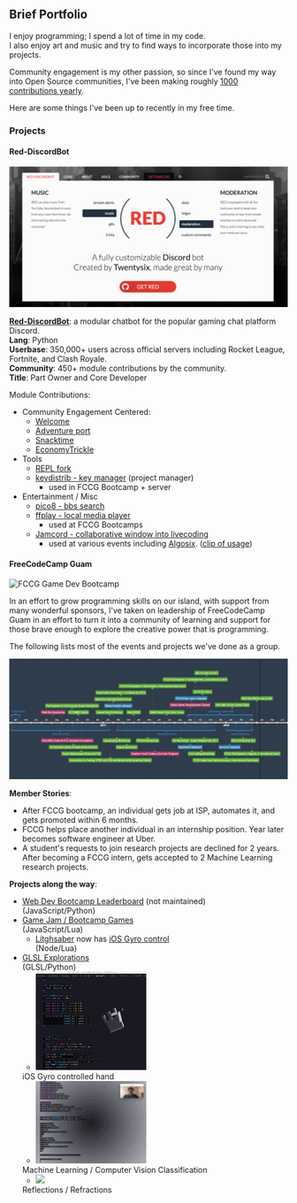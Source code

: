 ## Brief Portfolio

I enjoy programming; I spend a lot of time in my code.  
I also enjoy art and music and try to find ways to incorporate those into my projects.

Community engagement is my other passion, so since I've found my way into Open Source communities, I've been making roughly [1000 contributions yearly](https://github.com/Chovin).  

Here are some things I've been up to recently in my free time.

### Projects

#### Red-DiscordBot

[![cogs.red](assets/cogs.red.png)](https://cogs.red/)

**[Red-DiscordBot](https://github.com/Cog-Creators/Red-DiscordBot)**: a modular chatbot for the popular gaming chat platform Discord.   
**Lang**: Python  
**Userbase**: 350,000+ users across official servers including Rocket League, Fortnite, and Clash Royale.  
**Community**: 450+ module contributions by the community.  
**Title**: Part Owner and Core Developer

Module Contributions:  

+ Community Engagement Centered: 
    * [Welcome](https://cogs.red/cogs/irdumbs/Dumb-Cogs/welcome/)
    * [Adventure port](https://cogs.red/cogs/irdumbs/Dumb-Cogs/adventure/)
    * [Snacktime](https://cogs.red/cogs/irdumbs/Dumb-Cogs/snacktime/) 
    * [EconomyTrickle](https://cogs.red/cogs/irdumbs/Dumb-Cogs/economytrickle/)
+ Tools
    * [REPL fork](https://cogs.red/cogs/irdumbs/Dumb-Cogs/repl/)
    * [keydistrib - key manager](https://cogs.red/cogs/FreeCodeCampGuam/FCCG-Cogs/keydistrib/) (project manager)
        - used in FCCG Bootcamp + server
+ Entertainment / Misc
    * [pico8 - bbs search](https://cogs.red/cogs/FreeCodeCampGuam/FCCG-Cogs/pico8/)
    * [ffplay - local media player](https://cogs.red/cogs/FreeCodeCampGuam/FCCG-Cogs/ffplay/)
        - used at FCCG Bootcamps
    * [Jamcord - collaborative window into livecoding](https://cogs.red/cogs/FreeCodeCampGuam/FCCG-Cogs/jamcord/)
        - used at various events including [Algosix](https://algorave.com/wearesix/). ([clip of usage](https://youtu.be/bvDa0MHIK2c?t=20m35s))

#### FreeCodeCamp Guam

![FCCG Game Dev Bootcamp](https://scontent.fgum2-1.fna.fbcdn.net/v/t31.0-8/22426518_920147308151648_5919767287489941611_o.jpg?_nc_cat=0&oh=7e711e081c9f34d0ebdc1a11c04414a3&oe=5B5E3677)

In an effort to grow programming skills on our island, with support from many wonderful sponsors, I've taken on leadership of FreeCodeCamp Guam in an effort to turn it into a community of learning and support for those brave enough to explore the creative power that is programming.

The following lists most of the events and projects we've done as a group.

[![](assets/timeline.png)](https://time.graphics/line/67138)

**Member Stories**:

* After FCCG bootcamp, an individual gets job at ISP, automates it, and gets promoted within 6 months.
* FCCG helps place another individual in an internship position. Year later becomes software engineer at Uber.
* A student's requests to join research projects are declined for 2 years. After becoming a FCCG intern, gets accepted to 2 Machine Learning research projects.

**Projects along the way**:

* [Web Dev Bootcamp Leaderboard](https://fccg-leaderboard.herokuapp.com/tributes.html?v=0.1.3) (not maintained)  
   (JavaScript/Python)
* [Game Jam / Bootcamp Games](https://fccguam.itch.io/)  
(JavaScript/Lua)
    - [Litghsaber](https://www.lexaloffle.com/bbs/?tid=30137) now has [iOS Gyro control](https://github.com/Chovin/Litghtsaber/tree/osc-gpio)  
    (Node/Lua)
* [GLSL Explorations](https://github.com/Chovin/VEDA-Notes)  
(GLSL/Python)
    - <img src="assets/osc-hand.gif" width="200">  
    iOS Gyro controlled hand
    - <img src="assets/osc-test.gif" width="200">  
    Machine Learning / Computer Vision Classification 
    - <img src="assets/veda-refract3.gif" width="200">  
    Reflections / Refractions 
